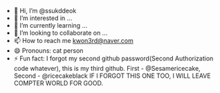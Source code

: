 - 👋 Hi, I’m @ssukddeok
- 👀 I’m interested in ...
- 🌱 I’m currently learning ...
- 💞️ I’m looking to collaborate on ...
- 📫 How to reach me kwon3rd@naver.com
- 😄 Pronouns: cat person
- ⚡ Fun fact: I forgot my second github password(Second Authorization code whatever), this is my third github.
             First - @Sesamericecake, Second - @ricecakeblack
             IF I FORGOT THIS ONE TOO, I WILL LEAVE COMPTER WORLD FOR GOOD.  

<!---
ssukddeok/ssukddeok is a ✨ special ✨ repository because its `README.md` (this file) appears on your GitHub profile.
You can click the Preview link to take a look at your changes.
--->
